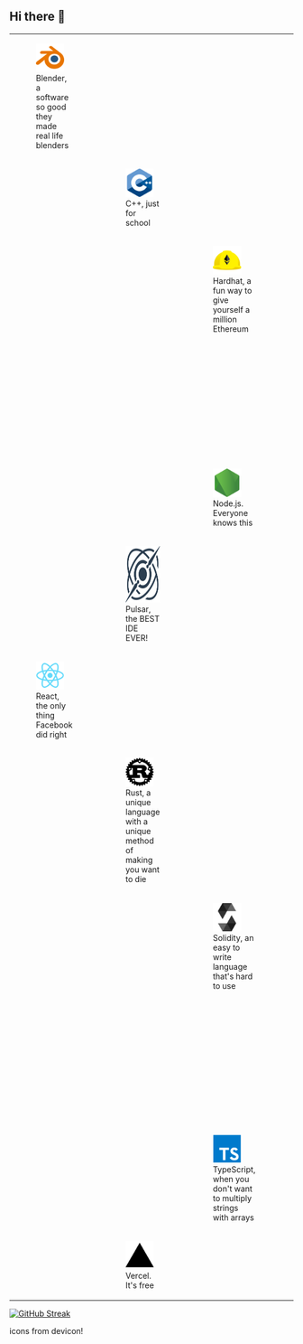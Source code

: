 ## Hi there 👋

<!--
**aaronzshey/aaronzshey** is a ✨ _special_ ✨ repository because its `README.md` (this file) appears on your GitHub profile.

Here are some ideas to get you started:

- 🔭 I’m currently working on ...
- 🌱 I’m currently learning ...
- 👯 I’m looking to collaborate on ...
- 🤔 I’m looking for help with ...
- 💬 Ask me about ...
- 📫 How to reach me: ...
- 😄 Pronouns: ...
- ⚡ Fun fact: ...
-->

|   |   |   |   |   |
|---|---|---|---|---|
|<figure><img height="50px" src="./blender-original.svg"></img><br /><figcaption>Blender, a software so good they made real life blenders </figcaption></figure>|   |  |   |  
|   |  <figure><img height="50px" src="./cplusplus-original.svg"></img><figcaption>C++, just for school</figcaption></figure> |   |   |   
|   |   |  <figure><img height="50px" src="./hardhat-original.svg"></img><figcaption>Hardhat, a fun way to give yourself a million Ethereum</figcaption></figure> |   |   
|   |   |   |  <figure><img height="50px" src="./nextjs-original.svg"></img><figcaption>Next.js, because everything should be wrapped in a Suspense tag</figcaption></figure> |   
|   |   | <figure><img height="50px" src="./nodejs-original.svg"></img><figcaption>Node.js.  Everyone knows this</figcaption></figure>   |  |   
|   |  <figure><img height="100px" src="./pulsar-original.svg"></img><figcaption>Pulsar, the BEST IDE EVER!</figcaption></figure> |   |   |   
|  <figure><img height="50px" src="./react-original.svg"></img><figcaption>React, the only thing Facebook did right</figcaption></figure>  |   |   |   |   
|   | <figure><img height="50px" src="./rust-original.svg"></img><figcaption>Rust, a unique language with a unique method of making you want to die </figcaption></figure>  |    |   |
|   |   |  <figure><img height="50px" src="./solidity-original.svg"></img><figcaption>Solidity, an easy to write language that's hard to use </figcaption></figure> |   |   
|   |   |   |  <figure><img height="50px" src="./tailwindcss-original.svg"></img><figcaption>TailwindCSS, a good way to make your code easier and harder to read at the same time</figcaption></figure> |  
|   |   | <figure><img height="50px" src="./typescript-original.svg"></img><figcaption>TypeScript, when you don't want to multiply strings with arrays</figcaption></figure>   |   |  
|   |  <figure><img height="50px" src="./vercel-original.svg"></img><figcaption>Vercel.  It's free</figcaption></figure> |   |   |   

[![GitHub Streak](https://aaron-github-streak.vercel.app?user=aaronzshey&theme=ambient-gradient&hide_border=true&border_radius=25)](https://git.io/streak-stats)


icons from devicon!          

